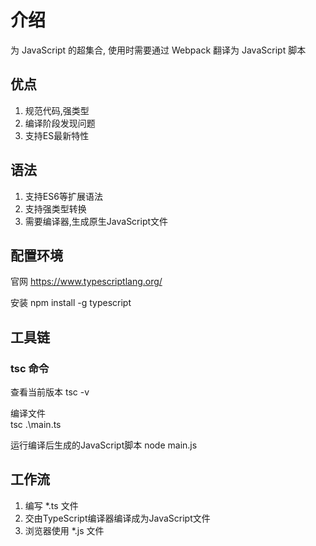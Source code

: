 # 介绍
为 JavaScript 的超集合, 使用时需要通过 Webpack 翻译为 JavaScript 脚本

## 优点
1. 规范代码,强类型
2. 编译阶段发现问题
3. 支持ES最新特性

## 语法
1. 支持ES6等扩展语法
2. 支持强类型转换
3. 需要编译器,生成原生JavaScript文件

## 配置环境
官网 https://www.typescriptlang.org/

安装 npm install -g typescript

## 工具链
### tsc 命令
查看当前版本 
tsc -v

编译文件    
tsc .\main.ts

运行编译后生成的JavaScript脚本
node main.js


## 工作流
1. 编写 *.ts 文件
2. 交由TypeScript编译器编译成为JavaScript文件
3. 浏览器使用 *.js 文件

